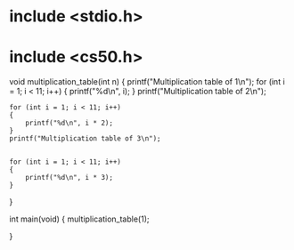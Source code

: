 
# include <stdio.h>
# include <cs50.h>



void multiplication_table(int n)
{
    printf("Multiplication table of 1\n");
    for (int i = 1; i < 11; i++)
    {
        printf("%d\n", i);
    }
    printf("Multiplication table of 2\n");
      
      
    for (int i = 1; i < 11; i++)
    {
        printf("%d\n", i * 2);
    }
    printf("Multiplication table of 3\n");
      
      
    for (int i = 1; i < 11; i++)
    {
        printf("%d\n", i * 3);
    }

    
}

int main(void)
{
    multiplication_table(1);
   

}



